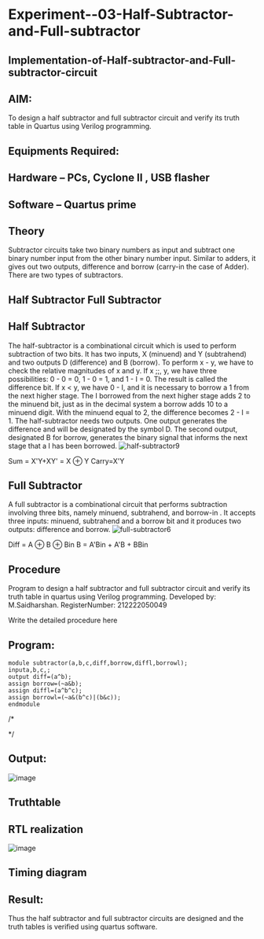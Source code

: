 # Experiment--03-Half-Subtractor-and-Full-subtractor
## Implementation-of-Half-subtractor-and-Full-subtractor-circuit
## AIM:
To design a half subtractor and full subtractor circuit and verify its truth table in Quartus using Verilog programming.

## Equipments Required:
## Hardware – PCs, Cyclone II , USB flasher
## Software – Quartus prime
## Theory
Subtractor circuits take two binary numbers as input and subtract one binary number input from the other binary number input. Similar to adders, it gives out two outputs, difference and borrow (carry-in the case of Adder). There are two types of subtractors.

## Half Subtractor Full Subtractor
## Half Subtractor
The half-subtractor is a combinational circuit which is used to perform subtraction of two bits. It has two inputs, X (minuend) and Y (subtrahend) and two outputs D (difference) and B (borrow). To perform x - y, we have to check the relative magnitudes of x and y. If x ;;, y, we have three possibilities: 0 - 0 = 0, 1 - 0 = 1, and 1 - I = 0. The result is called the difference bit. If x < y, we have 0 - I, and it is necessary to borrow a 1 from the next higher stage. The I borrowed from the next higher stage adds 2 to the minuend bit, just as in the decimal system a borrow adds 10 to a minuend digit. With the minuend equal to 2, the difference becomes 2 - I = 1. The half-subtractor needs two outputs. One output generates the difference and will be designated by the symbol D. The second output, designated B for borrow, generates the binary signal that informs the next stage that a I has been borrowed.
![half-subtractor9](https://user-images.githubusercontent.com/36288975/166112538-58c3bc7c-ee5d-4e6a-ac8d-8e8328efe27a.png)


Sum = X'Y+XY' = X ⊕ Y
Carry=X'Y

## Full Subtractor
A full subtractor is a combinational circuit that performs subtraction involving three bits, namely minuend, subtrahend, and borrow-in . It accepts three inputs: minuend, subtrahend and a borrow bit and it produces two outputs: difference and borrow. 
![full-subtractor6](https://user-images.githubusercontent.com/36288975/166112541-24c68359-3de8-4674-ae22-8272ffc385ed.png)


Diff = A ⊕ B ⊕ Bin B = A'Bin + A'B + BBin

## Procedure
Program to design a half subtractor and full subtractor circuit and verify its truth table in quartus using Verilog programming.
Developed by: M.Saidharshan.
RegisterNumber:  212222050049


Write the detailed procedure here 


## Program:
~~~
module subtractor(a,b,c,diff,borrow,diffl,borrowl);
inputa,b,c,;
output diff=(a^b);
assign borrow=(~a&b);
assign diffl=(a^b^c);
assign borrowl=(~a&(b^c)|(b&c));
endmodule
~~~
/*

*/

## Output:
![image](https://github.com/maaplasai7/Experiment--03-Half-Subtractor-and-Full-subtractor/assets/134155273/7fda5f00-c9ca-4bd3-b20c-249e68d58ae3)


## Truthtable



##  RTL realization
![image](https://github.com/maaplasai7/Experiment--03-Half-Subtractor-and-Full-subtractor/assets/134155273/3adc8270-829d-4c6d-9a64-40c5f6464287)

## Timing diagram 

## Result:
Thus the half subtractor and full subtractor circuits are designed and the truth tables is verified using quartus software.
